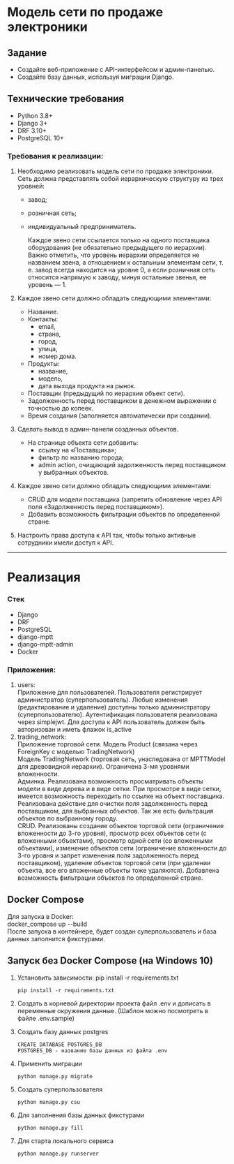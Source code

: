 # Модель сети по продаже электроники

## Задание

- Создайте веб-приложение с API-интерфейсом и админ-панелью.
- Создайте базу данных, используя миграции Django.

## Технические требования

- Python 3.8+
- Django 3+
- DRF 3.10+
- PostgreSQL 10+

### Требования к реализации:

1) Необходимо реализовать модель сети по продаже электроники.
   Сеть должна представлять собой иерархическую структуру из трех уровней:

    - завод;
    - розничная сеть;
    - индивидуальный предприниматель.

      Каждое звено сети ссылается только на одного поставщика оборудования (не обязательно предыдущего по иерархии).
      Важно отметить, что уровень иерархии определяется не названием звена, а отношением к остальным элементам сети, т.
      е. завод
      всегда находится на уровне 0, а если розничная сеть относится напрямую к заводу, минуя остальные звенья, ее
      уровень — 1.
2) Каждое звено сети должно обладать следующими элементами:
    - Название.
    - Контакты:
        - email,
        - страна,
        - город,
        - улица,
        - номер дома.
    - Продукты:
        - название,
        - модель,
        - дата выхода продукта на рынок.
    - Поставщик (предыдущий по иерархии объект сети).
    - Задолженность перед поставщиком в денежном выражении с точностью до копеек.
    - Время создания (заполняется автоматически при создании).

3) Сделать вывод в админ-панели созданных объектов.
    - На странице объекта сети добавить:
        - ссылку на «Поставщика»;
        - фильтр по названию города;
        - admin action, очищающий задолженность перед поставщиком у выбранных объектов.

4) Каждое звено сети должно обладать следующими элементами:
    - CRUD для модели поставщика (запретить обновление через API поля «Задолженность перед поставщиком»).
    - Добавить возможность фильтрации объектов по определенной стране.
5) Настроить права доступа к API так, чтобы только активные сотрудники имели доступ к API.

___

# Реализация

### Стек

- Django
- DRF
- PostgreSQL
- django-mptt
- django-mptt-admin
- Docker

### Приложения:

1) users:  
   Приложение для пользователей. Пользователя регистрирует администратор (суперпользователь). Любые изменения
   (редактирование и удаление) доступны только администратору (суперпользователю).
   Аутентификация пользователя реализована через simplejwt. Для доступа к API пользователь должен быть авторизован и
   иметь флажок is_active
2) trading_network:  
   Приложение торговой сети. Модель Product (связана через ForeignKey с моделью TradingNetwork)  
   Модель TradingNetwork (торговая сеть, унаследована от MPTTModel для древовидной иерархии). Ограничена 3-мя уровнями
   вложенности.   
   Админка. Реализована возможность просматривать объекты модели в виде дерева и в виде сетки. При
   просмотре в виде сетки, имеется возможность переходить по ссылке на объект поставщика. Реализована действие для
   очистки поля задолженность перед поставщиком, для выбранных объектов. Так же есть фильтрация объектов по выбранному
   городу.  
   CRUD. Реализованы создание объектов торговой сети (ограничение вложенности до 3-го уровня), просмотр всех объектов
   сети (с вложенными объектами), просмотр одной сети (со вложенными
   объектами), изменение объектов сети (ограничение вложенности до 3-го уровня и запрет изменения поля задолженность
   перед поставщиком), удаление объектов торговой сети (при удалении объекта, все его вложенные объекты тоже удаляются).
   Добавлена возможность фильтрации объектов по определенной
   стране.

## Docker Compose

Для запуска в Docker:  
docker_compose up --build  
После запуска в контейнере, будет создан суперпользователь и база данных заполнится фикстурами.

## Запуск без Docker Compose (на Windows 10)

1) Установить зависимости: pip install -r requirements.txt
   ```
   pip install -r requirements.txt
   ```
2) Создать в корневой директории проекта файл .env и дописать в переменные окружения данные. (Шаблон можно посмотреть в
   файле .env.sample)

3) Создать базу данных postgres
   ```
   CREATE DATABASE POSTGRES_DB
   POSTGRES_DB - название базы данных из файла .env
   ```

4) Применить миграции

   ```
   python manage.py migrate
   ```
5) Создать суперпользователя
   ```
   python manage.py csu
   ```
6) Для заполнения базы данных фикстурами
   ```
   python manage.py fill
   ```
7) Для старта локального сервиса

   ```
   python manage.py runserver
   ```
